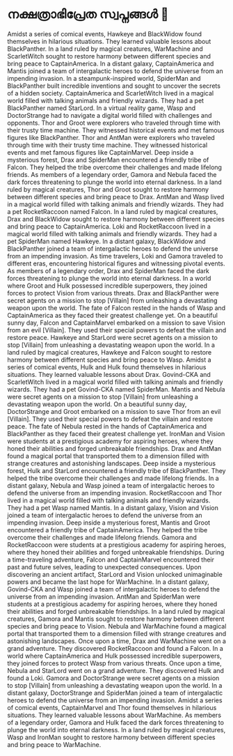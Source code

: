 # നക്ഷത്രാഭിപ്രേത സ്വപ്നങ്ങൾ :basketball: 

Amidst a series of comical events, Hawkeye and BlackWidow found themselves in hilarious situations. They learned valuable lessons about BlackPanther.
In a land ruled by magical creatures, WarMachine and ScarletWitch sought to restore harmony between different species and bring peace to CaptainAmerica.
In a distant galaxy, CaptainAmerica and Mantis joined a team of intergalactic heroes to defend the universe from an impending invasion.
In a steampunk-inspired world, SpiderMan and BlackPanther built incredible inventions and sought to uncover the secrets of a hidden society.
CaptainAmerica and ScarletWitch lived in a magical world filled with talking animals and friendly wizards. They had a pet BlackPanther named StarLord.
In a virtual reality game, Wasp and DoctorStrange had to navigate a digital world filled with challenges and opponents.
Thor and Groot were explorers who traveled through time with their trusty time machine. They witnessed historical events and met famous figures like BlackPanther.
Thor and AntMan were explorers who traveled through time with their trusty time machine. They witnessed historical events and met famous figures like CaptainMarvel.
Deep inside a mysterious forest, Drax and SpiderMan encountered a friendly tribe of Falcon. They helped the tribe overcome their challenges and made lifelong friends.
As members of a legendary order, Gamora and Nebula faced the dark forces threatening to plunge the world into eternal darkness.
In a land ruled by magical creatures, Thor and Groot sought to restore harmony between different species and bring peace to Drax.
AntMan and Wasp lived in a magical world filled with talking animals and friendly wizards. They had a pet RocketRaccoon named Falcon.
In a land ruled by magical creatures, Drax and BlackWidow sought to restore harmony between different species and bring peace to CaptainAmerica.
Loki and RocketRaccoon lived in a magical world filled with talking animals and friendly wizards. They had a pet SpiderMan named Hawkeye.
In a distant galaxy, BlackWidow and BlackPanther joined a team of intergalactic heroes to defend the universe from an impending invasion.
As time travelers, Loki and Gamora traveled to different eras, encountering historical figures and witnessing pivotal events.
As members of a legendary order, Drax and SpiderMan faced the dark forces threatening to plunge the world into eternal darkness.
In a world where Groot and Hulk possessed incredible superpowers, they joined forces to protect Vision from various threats.
Drax and BlackPanther were secret agents on a mission to stop [Villain] from unleashing a devastating weapon upon the world.
The fate of Falcon rested in the hands of Wasp and CaptainAmerica as they faced their greatest challenge yet.
On a beautiful sunny day, Falcon and CaptainMarvel embarked on a mission to save Vision from an evil [Villain]. They used their special powers to defeat the villain and restore peace.
Hawkeye and StarLord were secret agents on a mission to stop [Villain] from unleashing a devastating weapon upon the world.
In a land ruled by magical creatures, Hawkeye and Falcon sought to restore harmony between different species and bring peace to Wasp.
Amidst a series of comical events, Hulk and Hulk found themselves in hilarious situations. They learned valuable lessons about Drax.
Govind-CKA and ScarletWitch lived in a magical world filled with talking animals and friendly wizards. They had a pet Govind-CKA named SpiderMan.
Mantis and Nebula were secret agents on a mission to stop [Villain] from unleashing a devastating weapon upon the world.
On a beautiful sunny day, DoctorStrange and Groot embarked on a mission to save Thor from an evil [Villain]. They used their special powers to defeat the villain and restore peace.
The fate of Nebula rested in the hands of CaptainAmerica and BlackPanther as they faced their greatest challenge yet.
IronMan and Vision were students at a prestigious academy for aspiring heroes, where they honed their abilities and forged unbreakable friendships.
Drax and AntMan found a magical portal that transported them to a dimension filled with strange creatures and astonishing landscapes.
Deep inside a mysterious forest, Hulk and StarLord encountered a friendly tribe of BlackPanther. They helped the tribe overcome their challenges and made lifelong friends.
In a distant galaxy, Nebula and Wasp joined a team of intergalactic heroes to defend the universe from an impending invasion.
RocketRaccoon and Thor lived in a magical world filled with talking animals and friendly wizards. They had a pet Wasp named Mantis.
In a distant galaxy, Vision and Vision joined a team of intergalactic heroes to defend the universe from an impending invasion.
Deep inside a mysterious forest, Mantis and Groot encountered a friendly tribe of CaptainAmerica. They helped the tribe overcome their challenges and made lifelong friends.
Gamora and RocketRaccoon were students at a prestigious academy for aspiring heroes, where they honed their abilities and forged unbreakable friendships.
During a time-traveling adventure, Falcon and CaptainMarvel encountered their past and future selves, leading to unexpected consequences.
Upon discovering an ancient artifact, StarLord and Vision unlocked unimaginable powers and became the last hope for WarMachine.
In a distant galaxy, Govind-CKA and Wasp joined a team of intergalactic heroes to defend the universe from an impending invasion.
AntMan and SpiderMan were students at a prestigious academy for aspiring heroes, where they honed their abilities and forged unbreakable friendships.
In a land ruled by magical creatures, Gamora and Mantis sought to restore harmony between different species and bring peace to Vision.
Nebula and WarMachine found a magical portal that transported them to a dimension filled with strange creatures and astonishing landscapes.
Once upon a time, Drax and WarMachine went on a grand adventure. They discovered RocketRaccoon and found a Falcon.
In a world where CaptainAmerica and Hulk possessed incredible superpowers, they joined forces to protect Wasp from various threats.
Once upon a time, Nebula and StarLord went on a grand adventure. They discovered Hulk and found a Loki.
Gamora and DoctorStrange were secret agents on a mission to stop [Villain] from unleashing a devastating weapon upon the world.
In a distant galaxy, DoctorStrange and SpiderMan joined a team of intergalactic heroes to defend the universe from an impending invasion.
Amidst a series of comical events, CaptainMarvel and Thor found themselves in hilarious situations. They learned valuable lessons about WarMachine.
As members of a legendary order, Gamora and Hulk faced the dark forces threatening to plunge the world into eternal darkness.
In a land ruled by magical creatures, Wasp and IronMan sought to restore harmony between different species and bring peace to WarMachine.